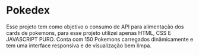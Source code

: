 # Pokedex

Esse projeto tem como objetivo o consumo de API para alimentação dos cards de pokemons, para esse projeto utilizei apenas HTML, CSS E JAVASCRIPT PURO.
Conta com 150 Pokemons carregados dinâmicamente e tem uma interface responsiva e de visualização bem limpa.
